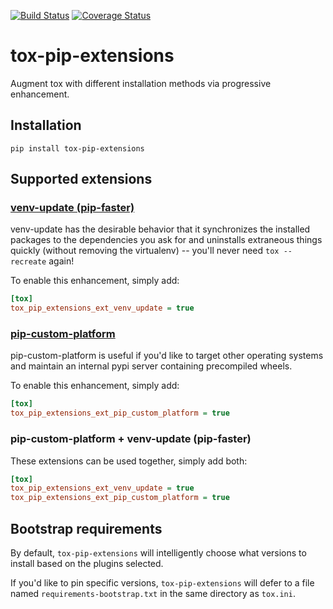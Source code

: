[![Build Status](https://travis-ci.org/asottile/tox-pip-extensions.svg?branch=master)](https://travis-ci.org/asottile/tox-pip-extensions)
[![Coverage Status](https://coveralls.io/repos/github/asottile/tox-pip-extensions/badge.svg?branch=master)](https://coveralls.io/github/asottile/tox-pip-extensions?branch=master)

tox-pip-extensions
==================

Augment tox with different installation methods via progressive enhancement.

## Installation

`pip install tox-pip-extensions`

## Supported extensions

### [venv-update (pip-faster)](https://github.com/Yelp/venv-update)

venv-update has the desirable behavior that it synchronizes the installed
packages to the dependencies you ask for and uninstalls extraneous things
quickly (without removing the virtualenv) -- you'll never need
`tox --recreate` again!

To enable this enhancement, simply add:

```ini
[tox]
tox_pip_extensions_ext_venv_update = true
```

### [pip-custom-platform](https://github.com/asottile/pip-custom-platform)

pip-custom-platform is useful if you'd like to target other operating systems
and maintain an internal pypi server containing precompiled wheels.

To enable this enhancement, simply add:

```ini
[tox]
tox_pip_extensions_ext_pip_custom_platform = true
```

### pip-custom-platform + venv-update (pip-faster)

These extensions can be used together, simply add both:

```ini
[tox]
tox_pip_extensions_ext_venv_update = true
tox_pip_extensions_ext_pip_custom_platform = true
```

## Bootstrap requirements

By default, `tox-pip-extensions` will intelligently choose what versions to
install based on the plugins selected.

If you'd like to pin specific versions, `tox-pip-extensions` will defer to a
file named `requirements-bootstrap.txt` in the same directory as `tox.ini`.
